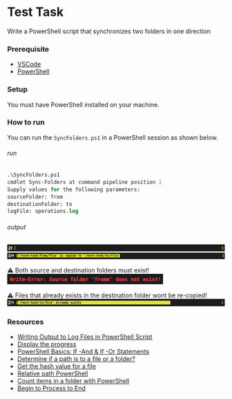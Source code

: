# Test Task
Write a PowerShell script that synchronizes two folders in one direction

### Prerequisite

- [VSCode](https://code.visualstudio.com/download)
- [PowerShell](https://learn.microsoft.com/en-us/powershell/scripting/install/installing-powershell?view=powershell-7.4)

### Setup

You must have PowerShell installed on your machine.

### How to run

You can run the ```SyncFolders.ps1``` in a PowerShell session as shown below.

###### run
```ps
.\SyncFolders.ps1
cmdlet Sync-Folders at command pipeline position 1
Supply values for the following parameters:
sourceFolder: from
destinationFolder: to
logFile: operations.log
```

###### output
![connect](/images/step-zero.png)
![connect](/images/step-half.png)

:warning: Both source and destination folders must exist!
![connect](/images/fromm.png)

:warning: Files that already exists in the destination folder wont be re-copied!
![connect](/images/step-almost.png)

### Resources

- [Writing Output to Log Files in PowerShell Script](https://woshub.com/write-output-log-files-powershell/)
- [Display the progress](https://learn.microsoft.com/en-us/powershell/module/microsoft.powershell.utility/write-progress?view=powershell-7.4)
- [PowerShell Basics: If -And & If -Or Statements](https://www.computerperformance.co.uk/powershell/if-and/)
- [Determine if a path is to a file or a folder?](https://devblogs.microsoft.com/scripting/powertip-using-powershell-to-determine-if-path-is-to-file-or-folder/)
- [Get the hash value for a file](https://learn.microsoft.com/en-us/powershell/module/microsoft.powershell.utility/get-filehash?view=powershell-7.4)
- [Relative path PowerShell](https://learn.microsoft.com/en-us/answers/questions/648868/relative-path-powershell)
- [Count items in a folder with PowerShell](https://stackoverflow.com/questions/14714284/powershell-count-items-in-a-folder-with-powershell)
- [Begin to Process to End](https://www.sapien.com/blog/2019/05/13/advanced-powershell-functions-begin-to-process-to-end/)
